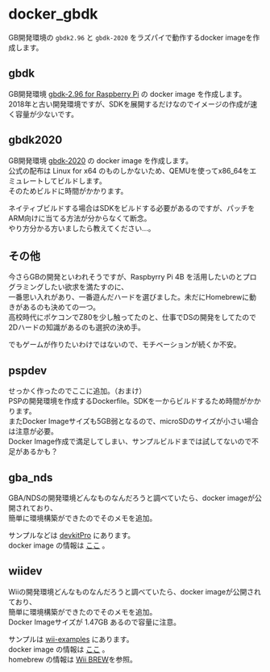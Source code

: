 # docker_gbdk
GB開発環境の `gbdk2.96` と `gbdk-2020` をラズパイで動作するdocker imageを作成します。

## gbdk
GB開発環境 [gbdk-2.96 for Raspberry Pi](https://cubic-style.jp/gbdev/) の docker image を作成します。\
2018年と古い開発環境ですが、SDKを展開するだけなのでイメージの作成が速く容量が少ないです。

## gbdk2020
GB開発環境 [gbdk-2020](https://github.com/gbdk-2020/gbdk-2020) の docker image を作成します。\
公式の配布は Linux for x64 のものしかないため、QEMUを使ってx86_64をエミュレートしてビルドします。 \
そのためビルドに時間がかかります。

ネイティブビルドする場合はSDKをビルドする必要があるのですが、パッチをARM向けに当てる方法が分からなくて断念。 \
やり方分かる方いましたら教えてください…。

## その他
今さらGBの開発といわれそうですが、Raspbyrry Pi 4B を活用したいのとプログラミングしたい欲求を満たすのに、\
一番思い入れがあり、一番遊んだハードを選びました。未だにHomebrewに動きがあるのも決めての一つ。\
高校時代にポケコンでZ80を少し触ってたのと、仕事でDSの開発をしてたので2Dハードの知識があるのも選択の決め手。

でもゲームが作りたいわけではないので、モチベーションが続くか不安。

## pspdev
せっかく作ったのでここに追加。（おまけ） \
PSPの開発環境を作成するDockerfile。SDKを一からビルドするため時間がかかります。 \
またDocker Imageサイズも5GB弱となるので、microSDのサイズが小さい場合は注意が必要。 \
Docker Image作成で満足してしまい、サンプルビルドまでは試してないので不足があるかも？

## gba_nds
GBA/NDSの開発環境どんなものなんだろうと調べていたら、docker imageが公開されており、 \
簡単に環境構築ができたのでそのメモを追加。

サンプルなどは [devkitPro](https://github.com/devkitPro) にあります。 \
docker image の情報は [ここ](https://hub.docker.com/r/devkitpro/devkitarm) 。

## wiidev
Wiiの開発環境どんなものなんだろうと調べていたら、docker imageが公開されており、 \
簡単に環境構築ができたのでそのメモを追加。 \
Docker Imageサイズが 1.47GB あるので容量に注意。

サンプルは [wii-examples](https://github.com/devkitPro/wii-examples) にあります。 \
docker image の情報は [ここ](https://hub.docker.com/r/devkitpro/devkitppc) 。 \
homebrew の情報は [Wii BREW](https://wiibrew.org/wiki/Main_Page)を参照。
